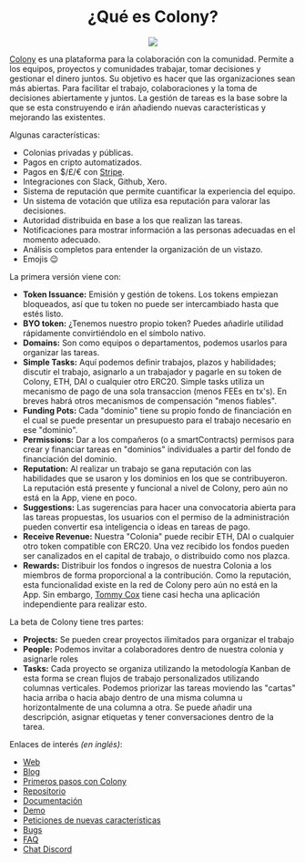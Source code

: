 <h1 align="center">¿Qué es Colony?</h1>

<p align="center"> 
<img src="/images/colony/colony1.png">
</p>

[Colony](https://colony.io/) es una plataforma para la colaboración con la comunidad. Permite a los equipos, proyectos y comunidades trabajar, tomar decisiones y gestionar el dinero juntos. Su objetivo es hacer que las organizaciones sean más abiertas. Para facilitar el trabajo, colaboraciones y la toma de decisiones abiertamente y juntos. La gestión de tareas es la base sobre la que se esta construyendo e irán añadiendo nuevas características y mejorando las existentes.

Algunas características:
- Colonias privadas y públicas.
- Pagos en cripto automatizados.
- Pagos en $/£/€ con [Stripe](https://stripe.com/).
- Integraciones con Slack, Github, Xero.
- Sistema de reputación que permite cuantificar la experiencia del equipo.
- Un sistema de votación que utiliza esa reputación para valorar las decisiones.
- Autoridad distribuida en base a los que realizan las tareas.
- Notificaciones para mostrar información a las personas adecuadas en el momento adecuado.
- Análisis completos para entender la organización de un vistazo.
- Emojis 😉

La primera versión viene con:
- **Token Issuance:** Emisión y gestión de tokens. Los tokens empiezan bloqueados, así que tu token no puede ser intercambiado hasta que estés listo.
- **BYO token:** ¿Tenemos nuestro propio token? Puedes añadirle utilidad rápidamente convirtiéndolo en el símbolo nativo.
- **Domains:** Son como equipos o departamentos, podemos usarlos para organizar las tareas.
- **Simple Tasks:** Aquí podemos definir trabajos, plazos y habilidades; discutir el trabajo, asignarlo a un trabajador y pagarle en su token de Colony, ETH, DAI o cualquier otro ERC20. Simple tasks utiliza un mecanismo de pago de una sola transaccion (menos FEEs en tx's). En breves habrá otros mecanismos de compensación "menos fiables".
- **Funding Pots:** Cada "dominio" tiene su propio fondo de financiación en el cual se puede presentar un presupuesto para el trabajo necesario en ese "dominio".
- **Permissions:** Dar a los compañeros (o a smartContracts) permisos para crear y financiar tareas en "dominios" individuales a partir del fondo de financiación del dominio.
- **Reputation:** Al realizar un trabajo se gana reputación con las habilidades que se usaron y los dominios en los que se contribuyeron. La reputación está presente y funcional a nivel de Colony, pero aún no está en la App, viene en poco.
- **Suggestions:** Las sugerencias para hacer una convocatoria abierta para las tareas propuestas, los usuarios con el permiso de la administración pueden convertir esa inteligencia o ideas en tareas de pago.
- **Receive Revenue:** Nuestra "Colonia" puede recibir ETH, DAI o cualquier otro token compatible con ERC20. Una vez recibido los fondos pueden ser canalizados en el capital de trabajo, o distribuido como nos plazca.
- **Rewards:** Distribuir los fondos o ingresos de nuestra Colonia a los miembros de forma proporcional a la contribución. Como la reputación, esta funcionalidad existe en la red de Colony pero aún no está en la App. Sin embargo, [Tommy Cox](https://twitter.com/proofoftom) tiene casi hecha una aplicación independiente para realizar esto.


La beta de Colony tiene tres partes:
- **Projects:**
Se pueden crear proyectos ilimitados para organizar el trabajo
- **People:**
Podemos invitar a colaboradores dentro de nuestra colonia y asignarle roles
- **Tasks:**
Cada proyecto se organiza utilizando la metodología Kanban de esta forma se crean flujos de trabajo personalizados utilizando columnas verticales. Podemos priorizar las tareas moviendo las "cartas" hacia arriba o hacia abajo dentro de una misma columna u horizontalmente de una columna a otra. Se puede añadir una descripción, asignar etiquetas y tener conversaciones dentro de la tarea.


Enlaces de interés _(en inglés)_:

- [Web](https://colony.io)
- [Blog](https://blog.colony.io)
- [Primeros pasos con Colony](https://help.colony.io/hc/en-us/sections/360004553374-Get-started)
- [Repositorio](https://github.com/JoinColony)
- [Documentación](https://colony.io/dev)
- [Demo](https://colony.io/colony/demo)
- [Peticiones de nuevas características](https://help.colony.io/hc/en-us/community/topics/360001237594)
- [Bugs](https://help.colony.io/hc/en-us/community/topics/360001293833)
- [FAQ](https://help.colony.io/hc/en-us/sections/360004127273-FAQs)
- [Chat Discord](https://discordapp.com/channels/562263648173555742/562273236247904267)

